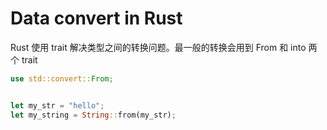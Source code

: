 # Data convert in Rust

Rust 使用 trait 解决类型之间的转换问题。最一般的转换会用到 From 和 into 两个 trait

```rs
use std::convert::From;


let my_str = "hello";
let my_string = String::from(my_str);
```